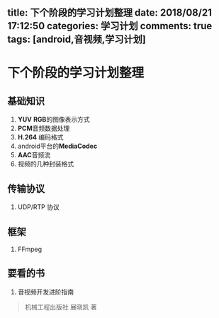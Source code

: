 title: 下个阶段的学习计划整理
date: 2018/08/21 17:12:50
categories: 学习计划
comments: true
tags: [android,音视频,学习计划]
---

# 下个阶段的学习计划整理
## 基础知识

1. **YUV** **RGB**的图像表示方式
2. **PCM**音频数据处理
3. **H.264** 编码格式
4. android平台的**MediaCodec** 
5. **AAC**音频流
6. 视频的几种封装格式

## 传输协议

1. UDP/RTP 协议

## 框架

1. FFmpeg

## 要看的书
1. 音视频开发进阶指南

> 机械工程出版社 展晓凯 著


